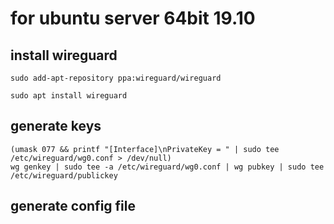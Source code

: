 # for ubuntu server 64bit 19.10


## install wireguard
```
sudo add-apt-repository ppa:wireguard/wireguard
```

```
sudo apt install wireguard
```

## generate keys 
```
(umask 077 && printf "[Interface]\nPrivateKey = " | sudo tee /etc/wireguard/wg0.conf > /dev/null)
wg genkey | sudo tee -a /etc/wireguard/wg0.conf | wg pubkey | sudo tee /etc/wireguard/publickey
```

## generate config file
```

```

